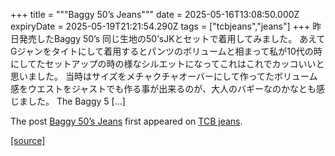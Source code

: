 +++
title = """Baggy 50’s Jeans"""
date = 2025-05-16T13:08:50.000Z
expiryDate = 2025-05-19T21:21:54.290Z
tags = ["tcbjeans","jeans"]
+++
昨日発売したBaggy 50’s 同じ生地の50’sJKとセットで着用してみました。 あえてGジャンをタイトにして着用するとパンツのボリュームと相まって私が10代の時にしてたセットアップの時の様なシルエットになってこれはこれでカッコいいと思いました。 当時はサイズをメチャクチャオーバーにして作ってたボリューム感をウエストをジャストでも作る事が出来るのが、大人のバギーなのかなとも感じました。 The Baggy 5 \[…\]

The post [Baggy 50’s Jeans](http://tcbjeans.com/2025/05/16/52453) first appeared on [TCB jeans](http://tcbjeans.com).

[[source]](http://tcbjeans.com/2025/05/16/52453)
